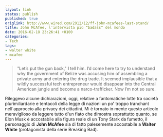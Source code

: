 ```yaml
---
layout: link
status: publish
published: true
origlink: http://www.wired.com/2012/12/ff-john-mcafees-last-stand/
title: John McAfee, l'intervista più "badass" del mondo
date: 2016-02-18 23:26:41 +0100
categories:
- Tech
tags:
- walter white
- mcafee
---
```


> "Let’s put the gun back," I tell him. I’d come here to try to understand why the government of Belize was accusing him of assembling a private army and entering the drug trade. It seemed implausible that a wildly successful tech entrepreneur would disappear into the Central American jungle and become a narco-trafficker. Now I’m not so sure.

Rileggevo alcune dichiarazioni, oggi, relative a fantomatiche lotte tra società plurimiliardarie e tentacoli della legge di nazioni un po' troppo tranchant nell'approccio alla privacy dei cittadini. Mi è tornato in mente questo articolo meraviglioso da leggere tutto d'un fiato che dimostra soprattutto quanto, se Elon Musk è accostabile alla figura reale di un Tony Stark da fumetto, il personaggio di **John McAfee** sia di fatto palesemente accostabile a **Walter White** (protagonista della serie Breaking Bad).
